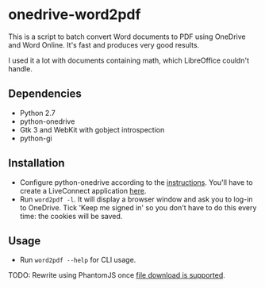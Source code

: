 onedrive-word2pdf
=================
This is a script to batch convert Word documents to PDF using OneDrive and Word
Online. It's fast and produces very good results.

I used it a lot with documents containing math, which LibreOffice couldn't
handle.

Dependencies
------------
* Python 2.7
* python-onedrive
* Gtk 3 and WebKit with gobject introspection
* python-gi

Installation
------------
* Configure python-onedrive according to the [instructions](https://pypi.python.org/pypi/python-onedrive/#command-line-usage). You'll have to create a LiveConnect application [here](https://account.live.com/developers/applications).
* Run `word2pdf -l`. It will display a browser window and ask you to log-in to
  OneDrive. Tick 'Keep me signed in' so you don't have to do this every time:
  the cookies will be saved.

Usage
-----
* Run `word2pdf --help` for CLI usage.

TODO: Rewrite using PhantomJS once [file download is supported](https://github.com/ariya/phantomjs/issues/10052).
